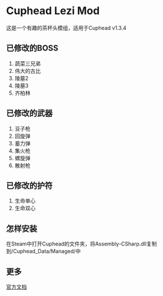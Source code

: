# Cuphead Lezi Mod
这是一个有趣的茶杯头模组，适用于Cuphead v1.3.4
## 已修改的BOSS
1. 蔬菜三兄弟
2. 伟大的古比
3. 陵墓2
4. 陵墓3
5. 齐柏林
## 已修改的武器
1. 豆子枪
2. 回旋弹
3. 蓄力弹
4. 集火枪
5. 螺旋弹
6. 散射枪
## 已修改的护符
1. 生命单心
2. 生命双心
## 怎样安装
在Steam中打开Cuphead的文件夹，将Assembly-CSharp.dll复制到/Cuphead_Data/Managed/中
## 更多
[官方文档](https://ilovecplusplus97.github.io/CupheadLeziModManual/)
